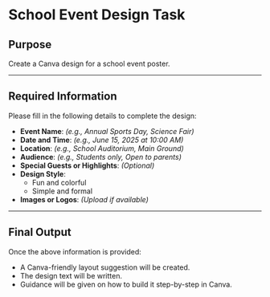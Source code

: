 # School Event Design Task

## Purpose
Create a Canva design for a school event poster.

---

## Required Information

Please fill in the following details to complete the design:

- **Event Name**: *(e.g., Annual Sports Day, Science Fair)*
- **Date and Time**: *(e.g., June 15, 2025 at 10:00 AM)*
- **Location**: *(e.g., School Auditorium, Main Ground)*
- **Audience**: *(e.g., Students only, Open to parents)*
- **Special Guests or Highlights**: *(Optional)*
- **Design Style**: 
  - Fun and colorful
  - Simple and formal
- **Images or Logos**: *(Upload if available)*

---

## Final Output
Once the above information is provided:
- A Canva-friendly layout suggestion will be created.
- The design text will be written.
- Guidance will be given on how to build it step-by-step in Canva.
